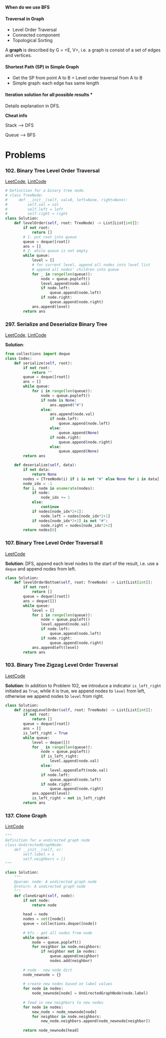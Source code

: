 **When do we use BFS**

#### Traversal in Graph

- Level Order Traversal
- Connected component
- Topological Sorting

A **graph** is described by G = <E, V>, i.e. a graph is consist of a set of edges and vertices.

#### Shortest Path (SP) in Simple Graph

- Get the SP from point A to B = Level order traversal from A to B
- Simple graph: each edge has same length

#### Iteration solution for all possible results *

Details explanation in DFS.



**Cheat info**

Stack --> DFS

Queue --> BFS



# Problems

### 102. Binary Tree Level Order Traversal

[LeetCode](https://leetcode.com/problems/binary-tree-level-order-traversal/), [LintCode](https://www.lintcode.com/problem/binary-tree-level-order-traversal/)

```python
# Definition for a binary tree node.
# class TreeNode:
#     def __init__(self, val=0, left=None, right=None):
#         self.val = val
#         self.left = left
#         self.right = right
class Solution:
    def levelOrder(self, root: TreeNode) -> List[List[int]]:
        if not root:
            return []
        # 1. put root into queue
        queue = deque([root])
        ans = []
        # 2. while queue is not empty
        while queue:
            level = []
            # for current level, append all nodes into level list
            # append all nodes' children into queue
            for _ in range(len(queue)):
                node = queue.popleft()
                level.append(node.val)
                if node.left:
                    queue.append(node.left)
                if node.right:
                    queue.append(node.right)
            ans.append(level)
        return ans
```



### 297. Serialize and Deserialize Binary Tree

[LeetCode](https://leetcode.com/problems/serialize-and-deserialize-binary-tree/), [LintCode](https://www.lintcode.com/problem/7/)

**Solution**:

```python
from collections import deque
class Codec:
    def serialize(self, root):
        if not root:
            return ""
        queue = deque([root])
        ans = []
        while queue:
            for i in range(len(queue)):
                node = queue.popleft()
                if node is None:
                    ans.append("#")
                else:
                    ans.append(node.val)
                    if node.left:
                        queue.append(node.left)
                    else:
                        queue.append(None)
                    if node.right:
                        queue.append(node.right)
                    else:
                        queue.append(None)
        return ans

    def deserialize(self, data):
        if not data:
            return None
        nodes = [TreeNode(i) if i is not "#" else None for i in data]
        node_idx = -1
        for i, node in enumerate(nodes):
            if node:
                node_idx += 1
            else:
                continue
            if nodes[node_idx*2+1]:
                node.left = nodes[node_idx*2+1]
            if nodes[node_idx*2+2] is not "#":
                node.right = nodes[node_idx*2+2]
        return nodes[0]
```



### 107. Binary Tree Level Order Traversal II

[LeetCode](https://leetcode.com/problems/binary-tree-level-order-traversal-ii/)

**Solution**: DFS, append each level nodes to the start of the result, i.e. use a `deque` and append nodes from left.

```python
class Solution:
    def levelOrderBottom(self, root: TreeNode) -> List[List[int]]:
        if not root:
            return []
        queue = deque([root])
        ans = deque([])
        while queue:
            level = []
            for i in range(len(queue)):
                node = queue.popleft()
                level.append(node.val)
                if node.left:
                    queue.append(node.left)
                if node.right:
                    queue.append(node.right)
            ans.appendleft(level)
        return ans
```



### 103. Binary Tree Zigzag Level Order Traversal

[LeetCode](https://leetcode.com/problems/binary-tree-zigzag-level-order-traversal/)

**Solution**: In addition to Problem 102, we introduce a indicator `is_left_right` initiated as `True`, while it is true, we append nodes to `level` from left, otherwise we append nodes to `level` from right.

```python
class Solution:
    def zigzagLevelOrder(self, root: TreeNode) -> List[List[int]]:
        if not root:
            return []
        queue = deque([root])
        ans = []
        is_left_right = True
        while queue:
            level = deque([])
            for _ in range(len(queue)):
                node = queue.popleft()
                if is_left_right:
                    level.append(node.val)
                else:
                    level.appendleft(node.val)
                if node.left:
                    queue.append(node.left)
                if node.right:
                    queue.append(node.right)
            ans.append(level)
            is_left_right = not is_left_right
        return ans
```





### 137. Clone Graph

[LintCode](https://www.lintcode.com/problem/clone-graph/description)

```python
"""
Definition for a undirected graph node
class UndirectedGraphNode:
    def __init__(self, x):
        self.label = x
        self.neighbors = []
"""

class Solution:
    """
    @param: node: A undirected graph node
    @return: A undirected graph node
    """
    def cloneGraph(self, node):
        if not node:
            return node
        
        head = node
        nodes = set([node])
        queue = collections.deque([node])
        
        # bfs - get all nodes from node
        while queue:
            node = queue.popleft()
            for neighbor in node.neighbors:
                if neighbor not in nodes:
                    queue.append(neighbor)
                    nodes.add(neighbor)
        
        # node - new node dict 
        node_newnode = {}
        
        # create new nodes based on label values
        for node in nodes:
            node_newnode[node] = UndirectedGraphNode(node.label)
            
        # feed in new neighbors to new nodes
        for node in nodes:
            new_node = node_newnode[node]
            for neighbor in node.neighbors:
                new_node.neighbors.append(node_newnode[neighbor])
                
        return node_newnode[head]
```

